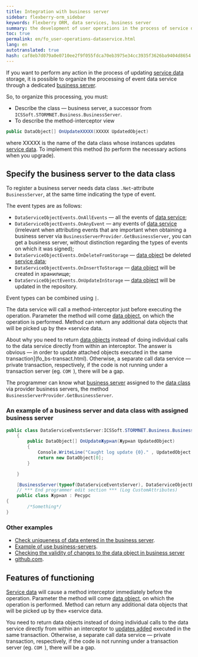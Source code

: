 ```yaml
---
title: Integration with business server
sidebar: flexberry-orm_sidebar
keywords: Flexberry ORM, data services, business server
summary: the development of user operations in the process of service data
toc: true
permalink: en/fo_user-operations-dataservice.html
lang: en
autotranslated: true
hash: caf8eb7d079a0e0710ee2f9f055fdca70eb3975e34cc3935f3626ba9404d8654
---
```


If you want to perform any action in the process of updating [service data](fo_data-service.html) storage, it is possible to organize the processing of event data service through a dedicated [business server](fo_business-server.html).

So, to organize this processing, you must:

* Describe the class — business server, a successor from `ICSSoft.STORMNET.Business.BusinessServer`.
* To describe the method-interceptor view

```csharp
public DataObject[] OnUpdateXXXXX(XXXXX UpdatedObject)
```

where XXXXX is the name of the data class whose instances updates [service data](fo_data-service.html). To implement this method (to perform the necessary actions when you upgrade).

## Specify the business server to the data class

To register a business server needs data class `.Net`-attribute `BusinessServer`, at the same time indicating the type of event.

The event types are as follows:

* `DataServiceObjectEvents.OnAllEvents` — all the events of [data service](fo_data-service.html);
* `DataServiceObjectEvents.OnAnyEvent` — any events of [data service](fo_data-service.html) (irrelevant when attributing events that are important when obtaining a business server via `BusinessServerProvider.GetBusinessServer`, you can get a business server, without distinction regarding the types of events on which it was signed);
* `DataServiceObjectEvents.OnDeleteFromStorage` — [data object](fo_data-object.html) be deleted [service data](fo_data-service.html);
* `DataServiceObjectEvents.OnInsertToStorage` — [data object](fo_data-object.html) will be created in хранилище;
* `DataServiceObjectEvents.OnUpdateInStorage` — [data object](fo_data-object.html) will be updated in the repository.

Event types can be combined using `|`.

The data service will call a method-interceptor just before executing the operation. Parameter the method will come [data object](fo_data-object.html), on which the operation is performed. Method can return any additional data objects that will be picked up by the» «service data.

About why you need to return [data objects](fo_data-object.html) instead of doing individual calls to the data service directly from within an interceptor. The answer is obvious — in order to update attached objects executed in the same transaction](fo_bs-transact.html). Otherwise, a separate call data service — private transaction, respectively, if the code is not running under a transaction server (eg. `COM `), there will be a gap.

The programmer can know what [business server](fo_business-server.html) assigned to the [data class](fo_data-object.html) via provider business servers, the method `BusinessServerProvider.GetBusinessServer`.

### An example of a business server and data class with assigned business server

```csharp
public class DataServiceEventsServer:ICSSoft.STORMNET.Business.BusinessServer
	{
		public DataObject[] OnUpdateЖурнал(Журнал UpdatedObject)
		{
			Console.WriteLine("Caught log update {0}." , UpdatedObject.Наименование);
			return new DataObject[0];
		}

	}

	[BusinessServer(typeof(DataServiceEventsServer), DataServiceObjectEvents.OnInsertToStorage)]
    // *** End programmer edit section *** (Log CustomAttributes) 
    public class Журнал : Ресурс
{
		/*Something*/
}
```

### Other examples

* [Check uniqueness of data entered in the business server](fo_unique-data-check.html).
* [Example of use business-servers](fo_bs-example.html).
* [Checking the validity of changes to the data object in business server](fo_change-data-check.html)
* [github.com](https://github.com/Flexberry/FlexberryORM-DemoApp/blob/master/FlexberryORM/CDLIB/BusinessServers/CDLibBS.cs).

## Features of functioning

[Service data](fo_data-service.html) will cause a method interceptor immediately before the operation. Parameter the method will come [data object](fo_data-object.html), on which the operation is performed. Method can return any additional data objects that will be picked up by the» «service data.

You need to return data objects instead of doing individual calls to the data service directly from within an interceptor to [updates added](fo_bs-transact.html) executed in the same transaction. Otherwise, a separate call data service — private transaction, respectively, if the code is not running under a transaction server (eg. `COM `), there will be a gap.




